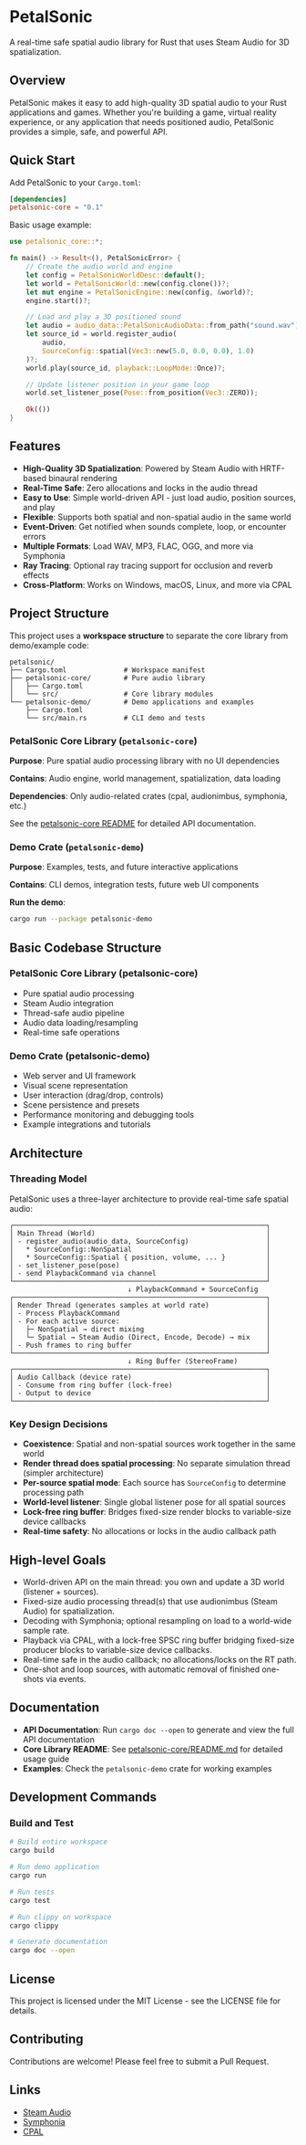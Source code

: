 # PetalSonic

A real-time safe spatial audio library for Rust that uses Steam Audio for 3D spatialization.

## Overview

PetalSonic makes it easy to add high-quality 3D spatial audio to your Rust applications and games. Whether you're building a game, virtual reality experience, or any application that needs positioned audio, PetalSonic provides a simple, safe, and powerful API.

## Quick Start

Add PetalSonic to your `Cargo.toml`:

```toml
[dependencies]
petalsonic-core = "0.1"
```

Basic usage example:

```rust
use petalsonic_core::*;

fn main() -> Result<(), PetalSonicError> {
    // Create the audio world and engine
    let config = PetalSonicWorldDesc::default();
    let world = PetalSonicWorld::new(config.clone())?;
    let mut engine = PetalSonicEngine::new(config, &world)?;
    engine.start()?;

    // Load and play a 3D positioned sound
    let audio = audio_data::PetalSonicAudioData::from_path("sound.wav")?;
    let source_id = world.register_audio(
        audio,
        SourceConfig::spatial(Vec3::new(5.0, 0.0, 0.0), 1.0)
    )?;
    world.play(source_id, playback::LoopMode::Once)?;

    // Update listener position in your game loop
    world.set_listener_pose(Pose::from_position(Vec3::ZERO));

    Ok(())
}
```

## Features

- **High-Quality 3D Spatialization**: Powered by Steam Audio with HRTF-based binaural rendering
- **Real-Time Safe**: Zero allocations and locks in the audio thread
- **Easy to Use**: Simple world-driven API - just load audio, position sources, and play
- **Flexible**: Supports both spatial and non-spatial audio in the same world
- **Event-Driven**: Get notified when sounds complete, loop, or encounter errors
- **Multiple Formats**: Load WAV, MP3, FLAC, OGG, and more via Symphonia
- **Ray Tracing**: Optional ray tracing support for occlusion and reverb effects
- **Cross-Platform**: Works on Windows, macOS, Linux, and more via CPAL

## Project Structure

This project uses a **workspace structure** to separate the core library from demo/example code:

```
petalsonic/
├── Cargo.toml              # Workspace manifest
├── petalsonic-core/        # Pure audio library
│   ├── Cargo.toml
│   └── src/                # Core library modules
└── petalsonic-demo/        # Demo applications and examples
    ├── Cargo.toml
    └── src/main.rs         # CLI demo and tests
```

### PetalSonic Core Library (`petalsonic-core`)

**Purpose**: Pure spatial audio processing library with no UI dependencies

**Contains**: Audio engine, world management, spatialization, data loading

**Dependencies**: Only audio-related crates (cpal, audionimbus, symphonia, etc.)

See the [petalsonic-core README](./petalsonic-core/README.md) for detailed API documentation.

### Demo Crate (`petalsonic-demo`)

**Purpose**: Examples, tests, and future interactive applications

**Contains**: CLI demos, integration tests, future web UI components

**Run the demo**:
```bash
cargo run --package petalsonic-demo
```

## Basic Codebase Structure

### PetalSonic Core Library (petalsonic-core)

- Pure spatial audio processing
- Steam Audio integration
- Thread-safe audio pipeline
- Audio data loading/resampling
- Real-time safe operations

### Demo Crate (petalsonic-demo)

- Web server and UI framework
- Visual scene representation
- User interaction (drag/drop, controls)
- Scene persistence and presets
- Performance monitoring and debugging tools
- Example integrations and tutorials

## Architecture

### Threading Model

PetalSonic uses a three-layer architecture to provide real-time safe spatial audio:

```plaintext
┌──────────────────────────────────────────────────────────────┐
│ Main Thread (World)                                          │
│ - register_audio(audio_data, SourceConfig)                   │
│   * SourceConfig::NonSpatial                                 │
│   * SourceConfig::Spatial { position, volume, ... }          │
│ - set_listener_pose(pose)                                    │
│ - send PlaybackCommand via channel                           │
└──────────────────────────────────────────────────────────────┘
                             ↓ PlaybackCommand + SourceConfig
┌──────────────────────────────────────────────────────────────┐
│ Render Thread (generates samples at world rate)              │
│ - Process PlaybackCommand                                    │
│ - For each active source:                                    │
│   ├─ NonSpatial → direct mixing                              │
│   └─ Spatial → Steam Audio (Direct, Encode, Decode) → mix    │
│ - Push frames to ring buffer                                 │
└──────────────────────────────────────────────────────────────┘
                             ↓ Ring Buffer (StereoFrame)
┌──────────────────────────────────────────────────────────────┐
│ Audio Callback (device rate)                                 │
│ - Consume from ring buffer (lock-free)                       │
│ - Output to device                                           │
└──────────────────────────────────────────────────────────────┘
```

### Key Design Decisions

- **Coexistence**: Spatial and non-spatial sources work together in the same world
- **Render thread does spatial processing**: No separate simulation thread (simpler architecture)
- **Per-source spatial mode**: Each source has `SourceConfig` to determine processing path
- **World-level listener**: Single global listener pose for all spatial sources
- **Lock-free ring buffer**: Bridges fixed-size render blocks to variable-size device callbacks
- **Real-time safety**: No allocations or locks in the audio callback path

## High-level Goals

- World-driven API on the main thread: you own and update a 3D world (listener + sources).
- Fixed-size audio processing thread(s) that use audionimbus (Steam Audio) for spatialization.
- Decoding with Symphonia; optional resampling on load to a world-wide sample rate.
- Playback via CPAL, with a lock-free SPSC ring buffer bridging fixed-size producer blocks to variable-size device callbacks.
- Real-time safe in the audio callback; no allocations/locks on the RT path.
- One-shot and loop sources, with automatic removal of finished one-shots via events.

## Documentation

- **API Documentation**: Run `cargo doc --open` to generate and view the full API documentation
- **Core Library README**: See [petalsonic-core/README.md](./petalsonic-core/README.md) for detailed usage guide
- **Examples**: Check the `petalsonic-demo` crate for working examples

## Development Commands

### Build and Test

```bash
# Build entire workspace
cargo build

# Run demo application
cargo run

# Run tests
cargo test

# Run clippy on workspace
cargo clippy

# Generate documentation
cargo doc --open
```

## License

This project is licensed under the MIT License - see the LICENSE file for details.

## Contributing

Contributions are welcome! Please feel free to submit a Pull Request.

## Links

- [Steam Audio](https://valvesoftware.github.io/steam-audio/)
- [Symphonia](https://github.com/pdeljanov/Symphonia)
- [CPAL](https://github.com/RustAudio/cpal)
